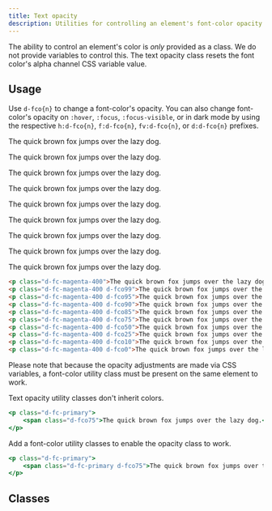 ```yaml
---
title: Text opacity
description: Utilities for controlling an element's font-color opacity.
---
```

The ability to control an element's color is <em>only</em> provided as a class. We do not provide variables to control this. The text opacity class resets the font color's alpha channel CSS variable value.

## Usage

Use `d-fco{n}` to change a font-color's opacity. You can also change font-color's opacity on `:hover`, `:focus`, `:focus-visible`, or in dark mode by using the respective `h:d-fco{n}`, `f:d-fco{n}`, `fv:d-fco{n}`, or `d:d-fco{n}` prefixes.

<code-well-header class="d-d-flex d-jc-center d-fd-column d-p24 d-bgc-magenta-100 d-w100p d-hmn102" custom>
  <p class="d-fs-300 d-fc-magenta-400">The quick brown fox jumps over the lazy dog.</p>
  <p class="d-fs-300 d-fc-magenta-400 d-fco99">The quick brown fox jumps over the lazy dog.</p>
  <p class="d-fs-300 d-fc-magenta-400 d-fco95">The quick brown fox jumps over the lazy dog.</p>
  <p class="d-fs-300 d-fc-magenta-400 d-fco90">The quick brown fox jumps over the lazy dog.</p>
  <p class="d-fs-300 d-fc-magenta-400 d-fco75">The quick brown fox jumps over the lazy dog.</p>
  <p class="d-fs-300 d-fc-magenta-400 d-fco50">The quick brown fox jumps over the lazy dog.</p>
  <p class="d-fs-300 d-fc-magenta-400 d-fco25">The quick brown fox jumps over the lazy dog.</p>
  <p class="d-fs-300 d-fc-magenta-400 d-fco10">The quick brown fox jumps over the lazy dog.</p>
  <p class="d-fs-300 d-fc-magenta-400 d-fco0">The quick brown fox jumps over the lazy dog.</p>
</code-well-header>

```html
<p class="d-fc-magenta-400">The quick brown fox jumps over the lazy dog.</p>
<p class="d-fc-magenta-400 d-fco99">The quick brown fox jumps over the lazy dog.</p>
<p class="d-fc-magenta-400 d-fco95">The quick brown fox jumps over the lazy dog.</p>
<p class="d-fc-magenta-400 d-fco90">The quick brown fox jumps over the lazy dog.</p>
<p class="d-fc-magenta-400 d-fco85">The quick brown fox jumps over the lazy dog.</p>
<p class="d-fc-magenta-400 d-fco75">The quick brown fox jumps over the lazy dog.</p>
<p class="d-fc-magenta-400 d-fco50">The quick brown fox jumps over the lazy dog.</p>
<p class="d-fc-magenta-400 d-fco25">The quick brown fox jumps over the lazy dog.</p>
<p class="d-fc-magenta-400 d-fco10">The quick brown fox jumps over the lazy dog.</p>
<p class="d-fc-magenta-400 d-fco0">The quick brown fox jumps over the lazy dog.</p>
```

Please note that because the opacity adjustments are made via CSS variables, a font-color utility class must be present on the same element to work.

<div class="d-fw-bold d-d-flex d-ai-center d-lh20 d-mt16">
  <icon-close class="d-w24 d-h24 d-p2 d-bar-circle d-bgc-red-100 d-fc-red-200" />
  <span class="d-ml8">Text opacity utility classes don't inherit colors.</span>
</div>

<!-- Is important to have a blank line between div and ```html -->
<div  class="d-bgc-black-700 d-bar8">
  <div  class="d-p8 d-bgc-red-200 d-bgo25 d-bar8">

  ```jsx
  <p class="d-fc-primary">
      <span class="d-fco75">The quick brown fox jumps over the lazy dog.</span>
  </p>
  ```

  </div>
</div>

<div class="d-fw-bold d-d-flex d-ai-center d-lh20 d-mt16">
  <icon-checkmark class="d-w24 d-h24 d-p2 d-bar-circle d-bgc-green-100 d-fc-green-300" />
  <span class="d-ml8">Add a font-color utility classes to enable the opacity class to work.</span>
</div>

<!-- Is important to have a blank line between div and ```html -->
<div  class="d-bgc-black-700 d-bar8">
  <div  class="d-p8 d-bgc-green-200 d-bgo25 d-bar8">

  ```jsx
  <p class="d-fc-primary">
      <span class="d-fc-primary d-fco75">The quick brown fox jumps over the lazy dog.</span>
  </p>
  ```

  </div>
</div>

<script setup>
  import { opacity } from '@data/type.json';
</script>

## Classes

<utility-class-table>
  <template #content>
    <tbody>
      <tr v-for="i in opacity">
        <th scope="row" class="d-code--sm d-fc-purple-400">.d-fco{{ i }}</th>
        <td class="d-code--sm">--fco: {{ i }}% !important;</td>
      </tr>
    </tbody>
  </template>
</utility-class-table>
